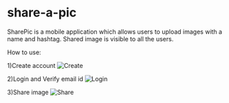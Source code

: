 # share-a-pic

SharePic is a mobile application which allows users to upload images with a name and hashtag.
Shared image is visible to all the users.

How to use:

1)Create account
![Create](signin.gif)

2)Login and Verify email id
![Login](./login.gif)

3)Share image
![Share](./share.gif)

